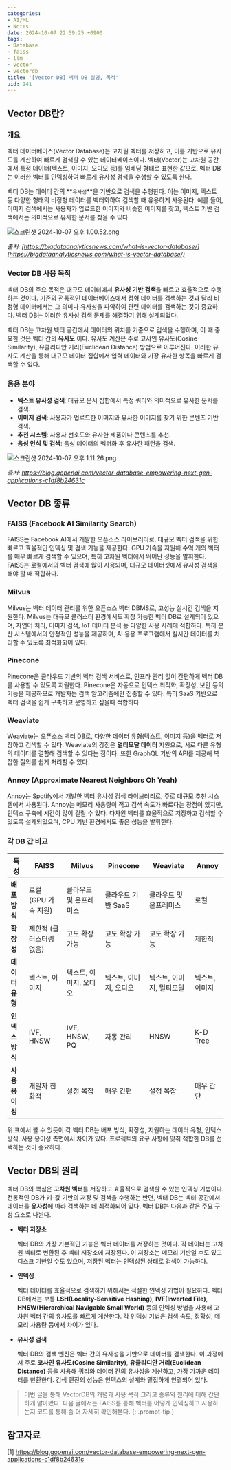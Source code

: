 ```yaml
---
categories:
- AI/ML
- Notes
date: 2024-10-07 22:59:25 +0900
tags:
- Database
- faiss
- llm
- vector
- vectordb
title: '[Vector DB] 벡터 DB 설명, 목적'
uid: 241
---
```


## **Vector DB란?**

### 개요

벡터 데이터베이스(Vector Database)는 고차원 벡터를 저장하고, 이를 기반으로 유사도를 계산하여 빠르게 검색할 수 있는 데이터베이스이다. 벡터(Vector)는 고차원 공간에서 특정 데이터(텍스트, 이미지, 오디오 등)를 임베딩 형태로 표현한 값으로, 벡터 DB는 이러한 벡터를 인덱싱하여 빠르게 유사성 검색을 수행할 수 있도록 한다.

벡터 DB는 데이터 간의 **`유사성`**을 기반으로 검색을 수행한다. 이는 이미지, 텍스트 등 다양한 형태의 비정형 데이터를 벡터화하여 검색할 때 유용하게 사용된다. 예를 들어, 이미지 검색에서는 사용자가 업로드한 이미지와 비슷한 이미지를 찾고, 텍스트 기반 검색에서는 의미적으로 유사한 문서를 찾을 수 있다.

![스크린샷 2024-10-07 오후 1.00.52.png](https://i.imgur.com/qWqSTdD.png)

*출처: [https://bigdataanalyticsnews.com/what-is-vector-database/](https://bigdataanalyticsnews.com/what-is-vector-database/)*

### Vector DB 사용 목적

벡터 DB의 주요 목적은 대규모 데이터에서 **유사성 기반 검색**을 빠르고 효율적으로 수행하는 것이다. 기존의 전통적인 데이터베이스에서 정형 데이터를 검색하는 것과 달리 비정형 데이터에서는 그 의미나 유사성을 파악하여 관련 데이터를 검색하는 것이 중요하다. 벡터 DB는 이러한 유사성 검색 문제를 해결하기 위해 설계되었다.

벡터 DB는 고차원 벡터 공간에서 데이터의 위치를 기준으로 검색을 수행하며, 이 때 중요한 것은 벡터 간의 **유사도** 이다. 유사도 계산은 주로 코사인 유사도(Cosine Similarity), 유클리디안 거리(Euclidean Distance) 방법으로 이루어진다. 이러한 유사도 계산을 통해 대규모 데이터 집합에서 입력 데이터와 가장 유사한 항목을 빠르게 검색할 수 있다.

### **응용 분야**

- **텍스트 유사성 검색**: 대규모 문서 집합에서 특정 쿼리와 의미적으로 유사한 문서를 검색.
- **이미지 검색**: 사용자가 업로드한 이미지와 유사한 이미지를 찾기 위한 콘텐츠 기반 검색.
- **추천 시스템**: 사용자 선호도와 유사한 제품이나 콘텐츠를 추천.
- **음성 인식 및 검색**: 음성 데이터의 벡터화 후 유사한 패턴을 검색.

![스크린샷 2024-10-07 오후 1.11.26.png](https://i.imgur.com/6SujYGi.png)

*출처: https://blog.gopenai.com/vector-database-empowering-next-gen-applications-c1df8b24631c*

## Vector DB 종류

### **FAISS (Facebook AI Similarity Search)**

FAISS는 Facebook AI에서 개발한 오픈소스 라이브러리로, 대규모 벡터 검색을 위한 빠르고 효율적인 인덱싱 및 검색 기능을 제공한다. GPU 가속을 지원해 수억 개의 벡터를 매우 빠르게 검색할 수 있으며, 특히 고차원 벡터에서 뛰어난 성능을 발휘한다. FAISS는 로컬에서의 벡터 검색에 많이 사용되며, 대규모 데이터셋에서 유사성 검색을 해야 할 때 적합하다.

### **Milvus**

Milvus는 벡터 데이터 관리를 위한 오픈소스 벡터 DBMS로, 고성능 실시간 검색을 지원한다. Milvus는 대규모 클러스터 환경에서도 확장 가능한 벡터 DB로 설계되어 있으며, 자연어 처리, 이미지 검색, IoT 데이터 분석 등 다양한 사용 사례에 적합하다. 특히 분산 시스템에서의 안정적인 성능을 제공하며, AI 응용 프로그램에서 실시간 데이터를 처리할 수 있도록 최적화되어 있다.

### **Pinecone**

Pinecone은 클라우드 기반의 벡터 검색 서비스로, 인프라 관리 없이 간편하게 벡터 DB를 사용할 수 있도록 지원한다. Pinecone은 자동으로 인덱스 최적화, 확장성, 보안 등의 기능을 제공하므로 개발자는 검색 알고리즘에만 집중할 수 있다. 특히 SaaS 기반으로 벡터 검색을 쉽게 구축하고 운영하고 싶을때 적합하다.

### **Weaviate**

Weaviate는 오픈소스 벡터 DB로, 다양한 데이터 유형(텍스트, 이미지 등)을 벡터로 저장하고 검색할 수 있다. Weaviate의 강점은 **멀티모달 데이터** 지원으로, 서로 다른 유형의 데이터를 결합해 검색할 수 있다는 점이다. 또한 GraphQL 기반의 API를 제공해 복잡한 질의를 쉽게 처리할 수 있다.

### **Annoy (Approximate Nearest Neighbors Oh Yeah)**

Annoy는 Spotify에서 개발한 벡터 유사성 검색 라이브러리로, 주로 대규모 추천 시스템에서 사용된다. Annoy는 메모리 사용량이 적고 검색 속도가 빠르다는 장점이 있지만, 인덱스 구축에 시간이 많이 걸릴 수 있다. 다차원 벡터를 효율적으로 저장하고 검색할 수 있도록 설계되었으며, CPU 기반 환경에서도 좋은 성능을 발휘한다.

### **각 DB 간 비교**

| 특성 | **FAISS** | **Milvus** | **Pinecone** | **Weaviate** | **Annoy** |
| --- | --- | --- | --- | --- | --- |
| **배포 방식** | 로컬 (GPU 가속 지원) | 클라우드 및 온프레미스 | 클라우드 기반 SaaS | 클라우드 및 온프레미스 | 로컬 |
| **확장성** | 제한적 (클러스터링 없음) | 고도 확장 가능 | 고도 확장 가능 | 고도 확장 가능 | 제한적 |
| **데이터 유형** | 텍스트, 이미지 | 텍스트, 이미지, 오디오 | 텍스트, 이미지, 오디오 | 텍스트, 이미지, 멀티모달 | 텍스트, 이미지 |
| **인덱스 방식** | IVF, HNSW | IVF, HNSW, PQ | 자동 관리 | HNSW | K-D Tree |
| **사용 용이성** | 개발자 친화적 | 설정 복잡 | 매우 간편 | 설정 복잡 | 매우 간단 |

위 표에서 볼 수 있듯이 각 벡터 DB는 배포 방식, 확장성, 지원하는 데이터 유형, 인덱스 방식, 사용 용이성 측면에서 차이가 있다. 프로젝트의 요구 사항에 맞춰 적합한 DB를 선택하는 것이 중요하다.

## Vector DB의 원리

벡터 DB의 핵심은 **고차원 벡터**를 저장하고 효율적으로 검색할 수 있는 인덱싱 기법이다. 전통적인 DB가 키-값 기반의 저장 및 검색을 수행하는 반면, 벡터 DB는 벡터 공간에서 데이터를 **유사성**에 따라 검색하는 데 최적화되어 있다. 벡터 DB는 다음과 같은 주요 구성 요소로 나뉜다.

- **벡터 저장소**
    
    벡터 DB의 가장 기본적인 기능은 벡터 데이터를 저장하는 것이다. 각 데이터는 고차원 벡터로 변환된 후 벡터 저장소에 저장된다. 이 저장소는 메모리 기반일 수도 있고 디스크 기반일 수도 있으며, 저장된 벡터는 인덱싱된 상태로 검색이 가능하다.
    
- **인덱싱**
    
    벡터 데이터를 효율적으로 검색하기 위해서는 적절한 인덱싱 기법이 필요하다. 벡터 DB에서는 보통 **LSH(Locality-Sensitive Hashing)**, **IVF(Inverted File)**, **HNSW(Hierarchical Navigable Small World)** 등의 인덱싱 방법을 사용해 고차원 벡터 간의 유사도를 빠르게 계산한다. 각 인덱싱 기법은 검색 속도, 정확성, 메모리 사용량 등에서 차이가 있다.
    
- **유사성 검색**
    
    벡터 DB의 검색 엔진은 벡터 간의 유사성을 기반으로 데이터를 검색한다. 이 과정에서 주로 **코사인 유사도(Cosine Similarity)**, **유클리디안 거리(Euclidean Distance)** 등을 사용해 쿼리와 데이터 간의 유사성을 계산하고, 가장 가까운 데이터를 반환한다. 검색 엔진의 성능은 인덱스의 설계와 밀접하게 연결되어 있다.
    

> 이번 글을 통해 VectorDB의 개념과 사용 목적 그리고 종류와 원리에 대해 간단하게 알아봤다. 다음 글에서는 FAISS를 통해 벡터를 어떻게 인덱싱하고 사용하는지 코드를 통해 좀 더 자세히 확인해본다.
{: .prompt-tip }

## 참고자료

[1] https://blog.gopenai.com/vector-database-empowering-next-gen-applications-c1df8b24631c